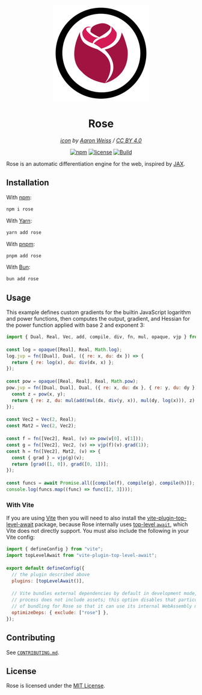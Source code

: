 <div align="center"><img height="256" src="https://github.com/rose-lang/rose-icons/raw/efcc218832d65970a47bed597ee11cecd3d1cc3c/svg/encircled-rose.svg" /></div>
<h1 align="center">Rose</h1>
<p align="center"><em><a href="https://github.com/rose-lang/rose-icons">icon</a> by <a href="https://github.com/aatxe">Aaron Weiss</a> / <a href="https://creativecommons.org/licenses/by/4.0/">CC BY 4.0</a></em></p>
<p align="center"><a href="https://www.npmjs.com/package/rose"><img src="https://img.shields.io/npm/v/rose" alt="npm" /></a> <a href="LICENSE"><img src="https://img.shields.io/github/license/rose-lang/rose" alt="license" /></a> <a href="https://github.com/rose-lang/rose/actions/workflows/build.yml"><img src="https://github.com/rose-lang/rose/actions/workflows/build.yml/badge.svg" alt="Build" /></a></p>

Rose is an automatic differentiation engine for the web, inspired by [JAX][].

## Installation

With [npm][]:

```sh
npm i rose
```

With [Yarn][]:

```sh
yarn add rose
```

With [pnpm][]:

```sh
pnpm add rose
```

With [Bun][]:

```sh
bun add rose
```

## Usage

This example defines custom gradients for the builtin JavaScript logarithm and
power functions, then computes the output, gradient, and Hessian for the power
function applied with base 2 and exponent 3:

```js
import { Dual, Real, Vec, add, compile, div, fn, mul, opaque, vjp } from "rose";

const log = opaque([Real], Real, Math.log);
log.jvp = fn([Dual], Dual, ({ re: x, du: dx }) => {
  return { re: log(x), du: div(dx, x) };
});

const pow = opaque([Real, Real], Real, Math.pow);
pow.jvp = fn([Dual, Dual], Dual, ({ re: x, du: dx }, { re: y, du: dy }) => {
  const z = pow(x, y);
  return { re: z, du: mul(add(mul(dx, div(y, x)), mul(dy, log(x))), z) };
});

const Vec2 = Vec(2, Real);
const Mat2 = Vec(2, Vec2);

const f = fn([Vec2], Real, (v) => pow(v[0], v[1]));
const g = fn([Vec2], Vec2, (v) => vjp(f)(v).grad(1));
const h = fn([Vec2], Mat2, (v) => {
  const { grad } = vjp(g)(v);
  return [grad([1, 0]), grad([0, 1])];
});

const funcs = await Promise.all([compile(f), compile(g), compile(h)]);
console.log(funcs.map((func) => func([2, 3])));
```

### With Vite

If you are using [Vite][] then you will need to also install the
[vite-plugin-top-level-await][] package, because Rose internally uses [top-level
`await`][], which Vite does not directly support. You must also include the
following in your Vite config:

```js
import { defineConfig } from "vite";
import topLevelAwait from "vite-plugin-top-level-await";

export default defineConfig({
  // the plugin described above
  plugins: [topLevelAwait()],

  // Vite bundles external dependencies by default in development mode, but that
  // process does not include assets; this option disables that particular kind
  // of bundling for Rose so that it can use its internal WebAssembly module
  optimizeDeps: { exclude: ["rose"] },
});
```

## Contributing

See [`CONTRIBUTING.md`][].

## License

Rose is licensed under the [MIT License][].

[`CONTRIBUTING.md`]: https://github.com/rose-lang/rose/blob/main/CONTRIBUTING.md
[Bun]: https://bun.sh/
[JAX]: http://jax.readthedocs.io/
[MIT License]: https://github.com/rose-lang/rose/blob/main/LICENSE
[npm]: https://docs.npmjs.com/downloading-and-installing-node-js-and-npm
[pnpm]: https://pnpm.io/installation
[top-level `await`]: https://developer.mozilla.org/en-US/docs/Web/JavaScript/Reference/Operators/await#top_level_await
[vite-plugin-top-level-await]: https://www.npmjs.com/package/vite-plugin-top-level-await
[Vite]: https://vitejs.dev/
[Yarn]: https://classic.yarnpkg.com/lang/en/docs/install/
